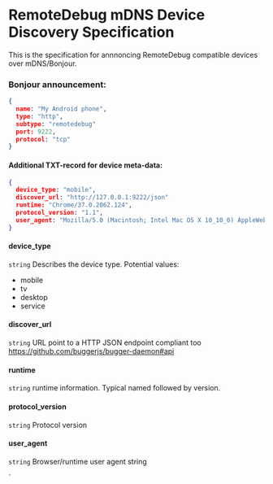 # RemoteDebug mDNS Device Discovery Specification

This is the specification for annnoncing RemoteDebug compatible devices over mDNS/Bonjour.

### Bonjour announcement:
```json
{
  name: "My Android phone", 
  type: "http", 
  subtype: "remotedebug"
  port: 9222,
  protocol: "tcp"
}
```

#### Additional TXT-record for device meta-data:
```json
{
  device_type: "mobile",
  discover_url: "http://127.0.0.1:9222/json"
  runtime: "Chrome/37.0.2062.124",
  protocol_version: "1.1",
  user_agent: "Mozilla/5.0 (Macintosh; Intel Mac OS X 10_10_0) AppleWebKit/537.36 (KHTML, like Gecko) Chrome/37.0.2062.124 Safari/537.36"
}
```

#### device_type
`string` Describes the device type. Potential values: 

- mobile
- tv
- desktop
- service

#### discover_url
`string` URL point to a HTTP JSON endpoint compliant too https://github.com/buggerjs/bugger-daemon#api  

#### runtime
`string` runtime information. Typical named followed by version.

#### protocol_version
`string` Protocol version

#### user_agent 
`string` Browser/runtime user agent string

`




